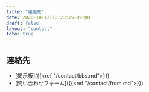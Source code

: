 ```yaml
---
title: "連絡先"
date: 2020-10-12T13:23:25+09:00
draft: false
layout: "contact"
foto: true
---
```


## 連絡先
- [掲示板]({{<ref "/contact/bbs.md">}})
- [問い合わせフォーム]({{<ref "/contact/from.md">}})
